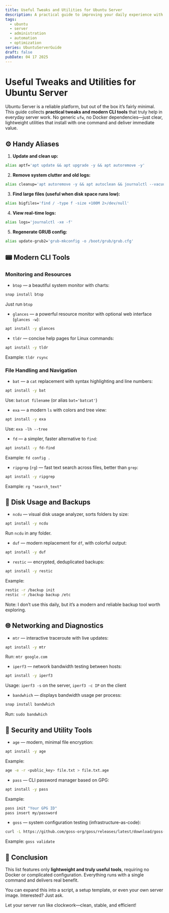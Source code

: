 ```yaml
---
title: Useful Tweaks and Utilities for Ubuntu Server
description: A practical guide to improving your daily experience with Ubuntu Server. No bloat, just essential CLI tools, aliases, and scripts that truly help.
tags:
  - ubuntu
  - server
  - administration
  - automation
  - optimization
series: UbuntuServerGuide
draft: false
pubDate: 04 17 2025
---
```


# Useful Tweaks and Utilities for Ubuntu Server

Ubuntu Server is a reliable platform, but out of the box it’s fairly minimal. This guide collects **practical tweaks and modern CLI tools** that truly help in everyday server work. No generic `ufw`, no Docker dependencies—just clear, lightweight utilities that install with one command and deliver immediate value.

## ⚙️ Handy Aliases

1. **Update and clean up:**
```bash
alias aptf='apt update && apt upgrade -y && apt autoremove -y'
```

2. **Remove system clutter and old logs:**
```bash
alias cleanup='apt autoremove -y && apt autoclean && journalctl --vacuum-time=7d'
```

3. **Find large files (useful when disk space runs low):**
```bash
alias bigfiles='find / -type f -size +100M 2>/dev/null'
```

4. **View real-time logs:**
```bash
alias logs='journalctl -xe -f'
```

5. **Regenerate GRUB config:**
```bash
alias update-grub2='grub-mkconfig -o /boot/grub/grub.cfg'
```

## 📟 Modern CLI Tools

### Monitoring and Resources

- `btop` — a beautiful system monitor with charts:
```bash
snap install btop
```
Just run `btop`

- `glances` — a powerful resource monitor with optional web interface (`glances -w`):
```bash
apt install -y glances
```

- `tldr` — concise help pages for Linux commands:
```bash
apt install -y tldr
```
Example: `tldr rsync`

### File Handling and Navigation

- `bat` — a `cat` replacement with syntax highlighting and line numbers:
```bash
apt install -y bat
```
Use: `batcat filename` (or alias `bat='batcat'`)

- `exa` — a modern `ls` with colors and tree view:
```bash
apt install -y exa
```
Use: `exa -lh --tree`

- `fd` — a simpler, faster alternative to `find`:
```bash
apt install -y fd-find
```
Example: `fd config .`

- `ripgrep` (`rg`) — fast text search across files, better than `grep`:
```bash
apt install -y ripgrep
```
Example: `rg "search_text"`

## 💾 Disk Usage and Backups

- `ncdu` — visual disk usage analyzer, sorts folders by size:
```bash
apt install -y ncdu
```
Run `ncdu` in any folder.

- `duf` — modern replacement for `df`, with colorful output:
```bash
apt install -y duf
```

- `restic` — encrypted, deduplicated backups:
```bash
apt install -y restic
```
Example:
```bash
restic -r /backup init
restic -r /backup backup /etc
```
Note: I don’t use this daily, but it’s a modern and reliable backup tool worth exploring.

## 🌐 Networking and Diagnostics

- `mtr` — interactive traceroute with live updates:
```bash
apt install -y mtr
```
Run: `mtr google.com`

- `iperf3` — network bandwidth testing between hosts:
```bash
apt install -y iperf3
```
Usage: `iperf3 -s` on the server, `iperf3 -c IP` on the client

- `bandwhich` — displays bandwidth usage per process:
```bash
snap install bandwhich
```
Run: `sudo bandwhich`

## 🔐 Security and Utility Tools

- `age` — modern, minimal file encryption:
```bash
apt install -y age
```
Example:
```bash
age -e -r <public_key> file.txt > file.txt.age
```

- `pass` — CLI password manager based on GPG:
```bash
apt install -y pass
```
Example:
```bash
pass init "Your GPG ID"
pass insert my/password
```

- `goss` — system configuration testing (infrastructure-as-code):
```bash
curl -L https://github.com/goss-org/goss/releases/latest/download/goss-linux-amd64 -o /usr/local/bin/goss && chmod +x /usr/local/bin/goss
```
Example: `goss validate`

## 🧩 Conclusion

This list features only **lightweight and truly useful tools**, requiring no Docker or complicated configuration. Everything runs with a single command and delivers real benefit.

You can expand this into a script, a setup template, or even your own server image. Interested? Just ask.

Let your server run like clockwork—clean, stable, and efficient!

